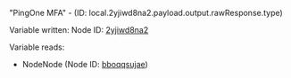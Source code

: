 "PingOne MFA" - (ID: local.2yjiwd8na2.payload.output.rawResponse.type)

Variable written:
Node ID: [2yjiwd8na2](../nodes/2yjiwd8na2.md)

Variable reads:
* NodeNode (Node ID: [bboqqsujae](../nodes/bboqqsujae.md))
